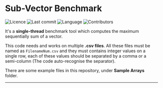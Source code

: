 # Sub-Vector Benchmark

![Licence](https://img.shields.io/github/license/VisualLaser10New/BenchMark)
![Last commit](https://img.shields.io/github/last-commit/VisualLaser10New/BenchMark)
![Language](https://img.shields.io/github/languages/top/VisualLaser10New/BenchMark)
![Contributors](https://img.shields.io/github/contributors/VisualLaser10New/BenchMark)

It's a **single-thread** benchmark tool which computes the maximum sequentially sum of a vector.

This code needs and works on multiple **.csv files**.
All these files must be named as `FilenameNum.csv` and they must contains integer values on a single row, each of these values should be separated by a comma or a semi-column (The code auto-recognise the separator).

There are some example files in this repository, under **Sample Arrays** folder.

-----
